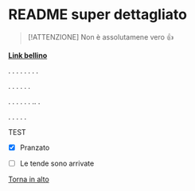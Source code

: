 # README super dettagliato

> [!ATTENZIONE]
> Non è assolutamene vero 👍

**[Link bellino](https://www.itsprodigi.it/corsi/system-cybersecurity/)**



.
.
.
.
.
.
.
.

.
.
.
.
.
.

.
.
.
.
.
.
..
.

.
.
.
.
.







TEST







- [x] Pranzato
- [ ] Le tende sono arrivate



















[Torna in alto](#README-super-dettagliato)
